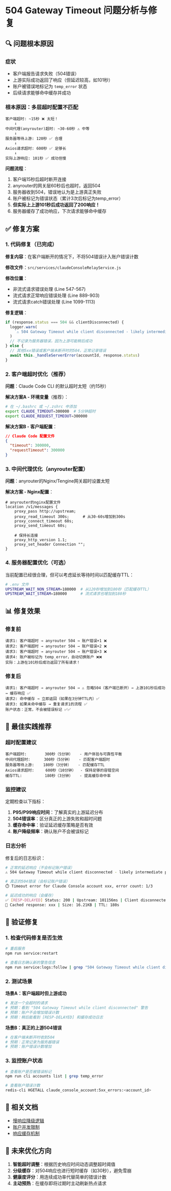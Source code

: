 # 504 Gateway Timeout 问题分析与修复

## 🔍 问题根本原因

### 症状

- 客户端报告请求失败（504错误）
- 上游实际成功返回了响应（但延迟较高，如101秒）
- 账户被错误地标记为 `temp_error` 状态
- 后续请求能够命中缓存并成功

### 根本原因：多层超时配置不匹配

```
客户端超时: ~15秒 ❌ 太短！
    ↓
中间代理(anyrouter)超时: ~30-60秒 ⚠️ 中等
    ↓
服务器等待上游: 120秒 ✅ 合理
    ↓
Axios请求超时: 600秒 ✅ 足够长
    ↓
实际上游响应: 101秒 ✅ 成功但慢
```

**问题流程**：

1. 客户端15秒后超时断开连接
2. anyrouter的网关层60秒后也超时，返回504
3. 服务器收到504，错误地认为是上游真正失败
4. 账户被标记为错误状态（累计3次后标记为temp_error）
5. **但实际上上游101秒后成功返回了200响应！**
6. 服务器缓存了成功响应，下次请求能够命中缓存

## ✅ 修复方案

### 1. 代码修复（已完成）

**修复内容**：在客户端断开的情况下，不将504错误计入账户错误计数

**修改文件**：`src/services/claudeConsoleRelayService.js`

**修改位置**：

- 非流式请求错误处理 (Line 547-567)
- 流式请求正常响应错误处理 (Line 889-903)
- 流式请求catch错误处理 (Line 1099-1113)

**修复逻辑**：

```javascript
if (response.status === 504 && clientDisconnected) {
  logger.warn(
    `⚠️ 504 Gateway Timeout while client disconnected - likely intermediate proxy timeout, not marking account as error`
  )
  // 不记录为服务器错误，因为上游可能稍后成功
} else {
  // 其他5xx错误或客户端未断开时的504，正常记录错误
  await this._handleServerError(accountId, response.status)
}
```

### 2. 客户端超时优化（推荐）

**问题**：Claude Code CLI 的默认超时太短（约15秒）

**解决方案A - 环境变量**（推荐）：

```bash
# 在 ~/.bashrc 或 ~/.zshrc 中添加
export CLAUDE_TIMEOUT=300000  # 5分钟超时
export CLAUDE_REQUEST_TIMEOUT=300000
```

**解决方案B - 客户端配置**：

```json
// Claude Code 配置文件
{
  "timeout": 300000,
  "requestTimeout": 300000
}
```

### 3. 中间代理优化（anyrouter配置）

**问题**：anyrouter的Nginx/Tengine网关超时设置太短

**解决方案 - Nginx配置**：

```nginx
# anyrouter的nginx配置文件
location /v1/messages {
    proxy_pass http://upstream;
    proxy_read_timeout 300s;      # 从30-60s增加到300s
    proxy_connect_timeout 60s;
    proxy_send_timeout 60s;

    # 保持长连接
    proxy_http_version 1.1;
    proxy_set_header Connection "";
}
```

### 4. 服务器配置优化（可选）

当前配置已经很合理，但可以考虑延长等待时间以匹配缓存TTL：

```bash
# .env 文件
UPSTREAM_WAIT_NON_STREAM=180000  # 从120秒增加到180秒（匹配缓存TTL）
UPSTREAM_WAIT_STREAM=180000      # 流式请求也增加到180秒
```

## 📊 修复效果

### 修复前

```
请求1: 客户端超时 → anyrouter 504 → 账户错误+1 ❌
请求2: 客户端超时 → anyrouter 504 → 账户错误+2 ❌
请求3: 客户端超时 → anyrouter 504 → 账户错误+3 ❌
请求4: 账户被标记为 temp_error，自动切换账户 ❌❌
实际：上游在101秒后成功返回了所有请求！
```

### 修复后

```
请求1: 客户端超时 → anyrouter 504 → ⚠️ 忽略504（客户端已断开）→ 上游101秒后成功 → 缓存响应 ✅
请求2: 命中缓存 → 立即返回（如果在3分钟TTL内）✅
请求3: 如果未命中缓存 → 重复请求1的流程 ✅
账户状态：正常，不会被错误标记 ✅✅
```

## 🎯 最佳实践推荐

### 超时配置建议

```
客户端超时:        300秒（5分钟）   - 用户体验与可靠性平衡
中间代理超时:      300秒（5分钟）   - 匹配客户端超时
服务器等待上游:    180秒（3分钟）   - 匹配缓存TTL
Axios请求超时:     600秒（10分钟）  - 保持足够的容错空间
缓存TTL:          180秒（3分钟）   - 提高缓存命中率
```

### 监控建议

定期检查以下指标：

1. **P95/P99响应时间**：了解真实的上游延迟分布
2. **504错误率**：区分真正的上游失败和超时问题
3. **缓存命中率**：验证延迟缓存策略是否有效
4. **账户降级频率**：确认账户不会被误标记

### 日志分析

修复后的日志标识：

```bash
# 正常的延迟响应（不会标记账户错误）
⚠️ 504 Gateway Timeout while client disconnected - likely intermediate proxy timeout

# 真正的504错误（会标记账户错误）
⏱️ Timeout error for Claude Console account xxx, error count: 1/3

# 延迟成功的响应（会缓存）
✅ [RESP-DELAYED] Status: 200 | Upstream: 101156ms | Client disconnected at 14864ms
💾 Cached response: xxx | Size: 16.21KB | TTL: 180s
```

## 🔧 验证修复

### 1. 检查代码修复是否生效

```bash
# 重启服务
npm run service:restart

# 查看日志确认新的警告信息
npm run service:logs:follow | grep "504 Gateway Timeout while client disconnected"
```

### 2. 测试场景

**场景A：客户端超时但上游成功**

```bash
# 发送一个会超时的请求
# 预期：看到 "504 Gateway Timeout while client disconnected" 警告
# 预期：账户不会增加错误计数
# 预期：稍后能看到 [RESP-DELAYED] 和缓存成功日志
```

**场景B：真正的上游504错误**

```bash
# 在客户端未断开时收到504
# 预期：正常记录为服务器错误
# 预期：账户错误计数增加
```

### 3. 监控账户状态

```bash
# 查看账户是否被错误标记
npm run cli accounts list | grep temp_error

# 查看账户错误计数
redis-cli HGETALL claude_console_account:5xx_errors:<account_id>
```

## 📝 相关文档

- [慢响应降级逻辑](./slow-response-logic.md)
- [账户并发限制](./account-concurrency-limit.md)
- [响应缓存机制](./response-cache.md)

## 🔄 未来优化方向

1. **智能超时调整**：根据历史响应时间动态调整超时阈值
2. **分级缓存**：对504响应也进行短时缓存（如30秒），避免雪崩
3. **健康度评分**：用连续成功率代替简单的错误计数
4. **主动预热**：在缓存即将过期时主动刷新热点请求
